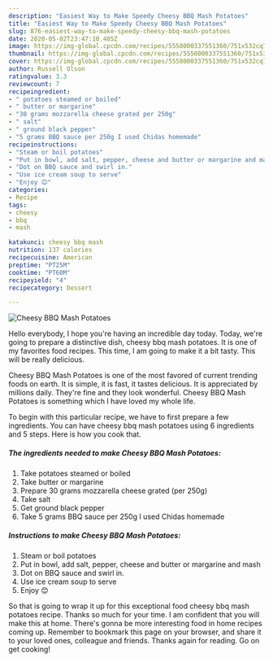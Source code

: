 ```yaml
---
description: "Easiest Way to Make Speedy Cheesy BBQ Mash Potatoes"
title: "Easiest Way to Make Speedy Cheesy BBQ Mash Potatoes"
slug: 876-easiest-way-to-make-speedy-cheesy-bbq-mash-potatoes
date: 2020-05-02T23:47:10.485Z
image: https://img-global.cpcdn.com/recipes/5558000337551360/751x532cq70/cheesy-bbq-mash-potatoes-recipe-main-photo.jpg
thumbnail: https://img-global.cpcdn.com/recipes/5558000337551360/751x532cq70/cheesy-bbq-mash-potatoes-recipe-main-photo.jpg
cover: https://img-global.cpcdn.com/recipes/5558000337551360/751x532cq70/cheesy-bbq-mash-potatoes-recipe-main-photo.jpg
author: Russell Olson
ratingvalue: 3.3
reviewcount: 7
recipeingredient:
- " potatoes steamed or boiled"
- " butter or margarine"
- "30 grams mozzarella cheese grated per 250g"
- " salt"
- " ground black pepper"
- "5 grams BBQ sauce per 250g I used Chidas homemade"
recipeinstructions:
- "Steam or boil potatoes"
- "Put in bowl, add salt, pepper, cheese and butter or margarine and mash"
- "Dot on BBQ sauce and swirl in."
- "Use ice cream soup to serve"
- "Enjoy 😊"
categories:
- Recipe
tags:
- cheesy
- bbq
- mash

katakunci: cheesy bbq mash 
nutrition: 137 calories
recipecuisine: American
preptime: "PT25M"
cooktime: "PT60M"
recipeyield: "4"
recipecategory: Dessert

---
```



![Cheesy BBQ Mash Potatoes](https://img-global.cpcdn.com/recipes/5558000337551360/751x532cq70/cheesy-bbq-mash-potatoes-recipe-main-photo.jpg)

Hello everybody, I hope you're having an incredible day today. Today, we're going to prepare a distinctive dish, cheesy bbq mash potatoes. It is one of my favorites food recipes. This time, I am going to make it a bit tasty. This will be really delicious.



Cheesy BBQ Mash Potatoes is one of the most favored of current trending foods on earth. It is simple, it is fast, it tastes delicious. It is appreciated by millions daily. They're fine and they look wonderful. Cheesy BBQ Mash Potatoes is something which I have loved my whole life.


To begin with this particular recipe, we have to first prepare a few ingredients. You can have cheesy bbq mash potatoes using 6 ingredients and 5 steps. Here is how you cook that.

<!--inarticleads1-->

##### The ingredients needed to make Cheesy BBQ Mash Potatoes:

1. Take  potatoes steamed or boiled
1. Take  butter or margarine
1. Prepare 30 grams mozzarella cheese grated (per 250g)
1. Take  salt
1. Get  ground black pepper
1. Take 5 grams BBQ sauce per 250g I used Chidas homemade




<!--inarticleads2-->

##### Instructions to make Cheesy BBQ Mash Potatoes:

1. Steam or boil potatoes
1. Put in bowl, add salt, pepper, cheese and butter or margarine and mash
1. Dot on BBQ sauce and swirl in.
1. Use ice cream soup to serve
1. Enjoy 😊




So that is going to wrap it up for this exceptional food cheesy bbq mash potatoes recipe. Thanks so much for your time. I am confident that you will make this at home. There's gonna be more interesting food in home recipes coming up. Remember to bookmark this page on your browser, and share it to your loved ones, colleague and friends. Thanks again for reading. Go on get cooking!
